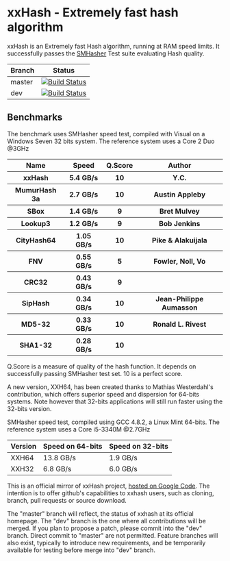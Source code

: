 xxHash - Extremely fast hash algorithm
======================================

xxHash is an Extremely fast Hash algorithm, running at RAM speed limits.
It successfully passes the [SMHasher](http://code.google.com/p/smhasher/wiki/SMHasher) Test suite evaluating Hash quality.

|Branch      |Status   |
|------------|---------|
|master      | [![Build Status](https://travis-ci.org/Cyan4973/xxHash.svg?branch=master)](https://travis-ci.org/Cyan4973/xxHash?branch=master) |
|dev         | [![Build Status](https://travis-ci.org/Cyan4973/xxHash.svg?branch=dev)](https://travis-ci.org/Cyan4973/xxHash?branch=dev) |


Benchmarks
-------------------------

The benchmark uses SMHasher speed test, compiled with Visual on a Windows Seven 32 bits system.
The reference system uses a Core 2 Duo @3GHz

<table>
  <tr>
    <th>Name</th><th>Speed</th><th>Q.Score</th><th>Author</th>
  </tr>
  <tr>
    <th>xxHash</th><th>5.4 GB/s</th><th>10</th><th>Y.C.</th>
  </tr>
  <tr>
    <th>MumurHash 3a</th><th>2.7 GB/s</th><th>10</th><th>Austin Appleby</th>
  </tr>
  <tr>
    <th>SBox</th><th>1.4 GB/s</th><th>9</th><th>Bret Mulvey</th>
  </tr>
  <tr>
    <th>Lookup3</th><th>1.2 GB/s</th><th>9</th><th>Bob Jenkins</th>
  </tr>
  <tr>
    <th>CityHash64</th><th>1.05 GB/s</th><th>10</th><th>Pike & Alakuijala</th>
  </tr>
  <tr>
    <th>FNV</th><th>0.55 GB/s</th><th>5</th><th>Fowler, Noll, Vo</th>
  </tr>
  <tr>
    <th>CRC32</th><th>0.43 GB/s</th><th>9</th><th></th>
  </tr>
  <tr>
    <th>SipHash</th><th>0.34 GB/s</th><th>10</th><th>Jean-Philippe Aumasson</th>
  </tr>
  <tr>
    <th>MD5-32</th><th>0.33 GB/s</th><th>10</th><th>Ronald L. Rivest</th>
  </tr>
  <tr>
    <th>SHA1-32</th><th>0.28 GB/s</th><th>10</th><th></th>
  </tr>
</table>


Q.Score is a measure of quality of the hash function.
It depends on successfully passing SMHasher test set.
10 is a perfect score.

A new version, XXH64, has been created thanks to Mathias Westerdahl's contribution, which offers superior speed and dispersion for 64-bits systems. Note however that 32-bits applications will still run faster using the 32-bits version.

SMHasher speed test, compiled using GCC 4.8.2, a Linux Mint 64-bits.
The reference system uses a Core i5-3340M @2.7GHz

| Version    | Speed on 64-bits | Speed on 32-bits |
|------------|------------------|------------------|
| XXH64      | 13.8 GB/s        |  1.9 GB/s        |
| XXH32      |  6.8 GB/s        |  6.0 GB/s        |


This is an official mirror of xxHash project, [hosted on Google Code](http://code.google.com/p/xxhash/).
The intention is to offer github's capabilities to xxhash users, such as cloning, branch, pull requests or source download.

The "master" branch will reflect, the status of xxhash at its official homepage. The "dev" branch is the one where all contributions will be merged. If you plan to propose a patch, please commit into the "dev" branch. Direct commit to "master" are not permitted. Feature branches will also exist, typically to introduce new requirements, and be temporarily available for testing before merge into "dev" branch.
